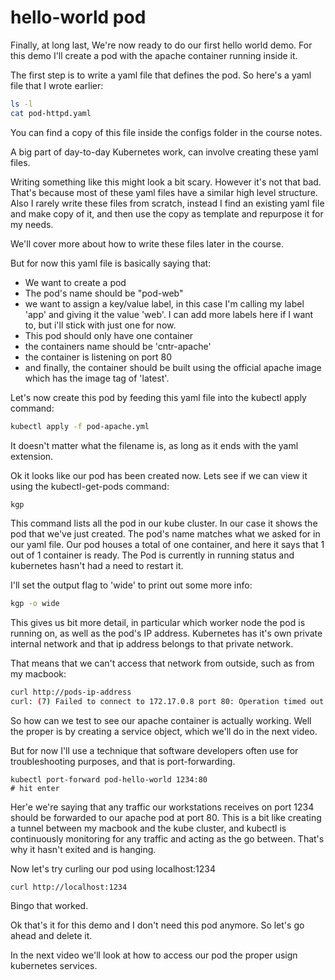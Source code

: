 # hello-world pod

Finally, at long last, We're now ready to do our first hello world demo. For this demo I'll create a pod with the apache container running inside it.

The first step is to write a yaml file that defines the pod. So here's a yaml file that I wrote earlier:

```bash
ls -l
cat pod-httpd.yaml
```

You can find a copy of this file inside the configs folder in the course notes.

A big part of day-to-day Kubernetes work, can involve creating these yaml files.

Writing something like this might look a bit scary. However it's not that bad. That's because most of these yaml files have a similar high level structure. Also I rarely write these files from scratch, instead I find an existing yaml file and make copy of it, and then use the copy as template and repurpose it for my needs.

We'll cover more about how to write these files later in the course.

But for now this yaml file is basically saying that:

- We want to create a pod
- The pod's name should be "pod-web"
- we want to assign a key/value label, in this case I'm calling my label 'app' and giving it the value 'web'. I can add more labels here if I want to, but i'll stick with just one for now.
- This pod should only have one container
- the containers name should be 'cntr-apache'
- the container is listening on port 80
- and finally, the container should be built using the official apache image which has the image tag of 'latest'.



Let's now create this pod by feeding this yaml file into the kubectl apply command:

```bash
kubectl apply -f pod-apache.yml
```

It doesn't matter what the filename is, as long as it ends with the yaml extension.

Ok it looks like our pod has been created now. Lets see if we can view it using the kubectl-get-pods command:

```bash
kgp
```

This command lists all the pod in our kube cluster. In our case it shows the pod that we've just created. The pod's name matches what we asked for in our yaml file. Our pod houses a total of one container, and here it says that 1 out of 1 container is ready. The Pod is currently in running status and kubernetes hasn't had a need to restart it.

I'll set the output flag to 'wide' to print out some more info:

```bash
kgp -o wide
```

This gives us bit more detail, in particular which worker node the pod is running on, as well as the pod's IP address. Kubernetes has it's own private internal network and that ip address belongs to that private network.

That means that we can't access that network from outside, such as from my macbook:

```bash
curl http://pods-ip-address
curl: (7) Failed to connect to 172.17.0.8 port 80: Operation timed out
```

So how can we test to see our apache container is actually working. Well the proper is by creating a service object, which we'll do in the next video.

But for now I'll use a technique that software developers often use for troubleshooting purposes, and that is port-forwarding.

``` right terminal
kubectl port-forward pod-hello-world 1234:80
# hit enter
```

Her'e we're saying that any traffic our workstations receives on port 1234 should be forwarded to our apache pod at port 80. This is a bit like creating a tunnel between my macbook and the kube cluster, and kubectl is continuously monitoring for any traffic and acting as the go between. That's why it hasn't exited and is hanging.

Now let's try curling our pod using localhost:1234




```
curl http://localhost:1234
```

Bingo that worked.

Ok that's it for this demo and I don't need this pod anymore. So let's go ahead and delete it.

In the next video we'll look at how to access our pod the proper usign kubernetes services.

















